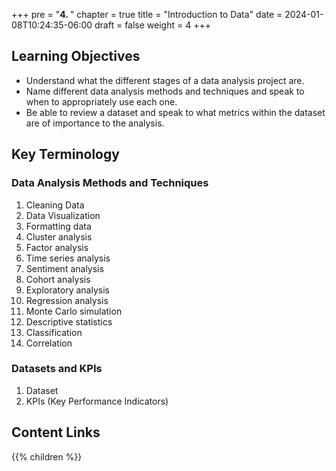 +++
pre = "<b>4. </b>"
chapter = true
title = "Introduction to Data"
date = 2024-01-08T10:24:35-06:00
draft = false
weight = 4
+++

## Learning Objectives

- Understand what the different stages of a data analysis project are.
- Name different data analysis methods and techniques and speak to when to appropriately use each one.
- Be able to review a dataset and speak to what metrics within the dataset are of importance to the analysis.

## Key Terminology

### Data Analysis Methods and Techniques
1. Cleaning Data
1. Data Visualization
1. Formatting data
1. Cluster analysis
1. Factor analysis
1. Time series analysis
1. Sentiment analysis
1. Cohort analysis
1. Exploratory analysis
1. Regression analysis
1. Monte Carlo simulation
1. Descriptive statistics
1. Classification
1. Correlation

### Datasets and KPIs
1. Dataset
1. KPIs (Key Performance Indicators)

## Content Links

{{% children %}}
